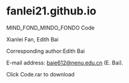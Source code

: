 # fanlei21.github.io
MIND_FOND_MINDO_FONDO Code

Xianlei Fan, Edith Bai

Corresponding author:Edith Bai

E-mail address: baie612@nenu.edu.cn (E. Bai).

Click Code.rar to download
